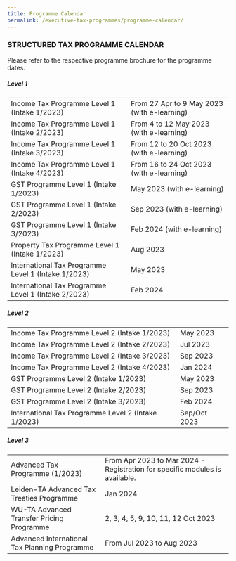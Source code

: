 ```yaml
---
title: Programme Calendar
permalink: /executive-tax-programmes/programme-calendar/
---
```

### **STRUCTURED TAX PROGRAMME CALENDAR**

Please refer to the respective programme brochure for the programme dates.

##### **Level 1**

<table>
  <tr>
    <td>Income Tax Programme Level 1 (Intake 1/2023)</td>
    <td>From 27 Apr to 9 May 2023 (with e-learning)</td>
  </tr> 
  <tr>
    <td>Income Tax Programme Level 1 (Intake 2/2023)</td>
    <td>From 4 to 12 May 2023 (with e-learning)</td>
  </tr> 
  <tr>
    <td>Income Tax Programme Level 1 (Intake 3/2023)</td>
    <td>From 12 to 20 Oct 2023 (with e-learning)
</td> 
		  <tr>
    <td>Income Tax Programme Level 1 (Intake 4/2023)</td>
    <td>From 16 to 24 Oct 2023 (with e-learning)</td>
  </tr> 
  </tr>
  <tr>
    <td>GST Programme Level 1 (Intake 1/2023)</td>
    <td>May 2023 (with e-learning)</td>
  </tr>  
  <tr>
    <td>GST Programme Level 1 (Intake 2/2023)</td>
    <td>Sep 2023 (with e-learning)</td>
  </tr>  
	  <tr>
    <td>GST Programme Level 1 (Intake 3/2023)</td>
    <td>Feb 2024 (with e-learning)</td>
  </tr>  
  <tr>
    <td>Property Tax Programme Level 1 (Intake 1/2023)</td>
    <td>Aug 2023</td>
  </tr> 
	<tr>
   <td>International Tax Programme Level 1 (Intake 1/2023)</td>
    <td>May 2023</td>
  </tr>  
  <tr>
    <td>International Tax Programme Level 1 (Intake 2/2023)</td>
    <td>Feb 2024</td>
  </tr>  
</table>

 
##### **Level 2**

<table>
  <tr>
      <td>Income Tax Programme Level 2 (Intake 1/2023)</td>
      <td>May 2023</td> 
  </tr>  
  <tr>
      <td>Income Tax Programme Level 2 (Intake 2/2023)</td>
      <td>Jul 2023</td> 
  </tr>  
  <tr>
     <td>Income Tax Programme Level 2 (Intake 3/2023)</td>
      <td>Sep 2023</td> 
  </tr>  
	 <tr>
     <td>Income Tax Programme Level 2 (Intake 4/2023)</td>
      <td>Jan 2024</td> 
  </tr>  
  <tr>
		 <td>GST Programme Level 2 (Intake 1/2023)
		  </td>
      <td>May 2023</td>
	</tr>  
  <tr>
		 <td>GST Programme Level 2 (Intake 2/2023)
		  </td>
      <td>Sep 2023</td>
  </tr>  
  <tr>
      <td>GST Programme Level 2 (Intake 3/2023)</td>
      <td>Feb 2024</td> 
  </tr>  
  <tr>
     <td>International Tax Programme Level 2 (Intake 1/2023)</td>
      <td>Sep/Oct 2023</td>
   </tr>  
</table>

 
##### **Level 3**

<table>
  <tr>
    <td>Advanced Tax Programme (1/2023)</td>
    <td>From Apr 2023 to Mar 2024 - Registration for specific modules is available.</td> 
  </tr>  
  <tr>
    <td>Leiden-TA Advanced Tax Treaties Programme </td>
    <td>Jan 2024</td>
 </tr>  
  <tr>
   <td>WU-TA Advanced Transfer Pricing Programme</td>
    <td>2, 3, 4, 5, 9, 10, 11, 12 Oct 2023</td>
  </tr>  
  <tr>
   <td>Advanced International Tax Planning Programme</td>
    <td>From Jul 2023 to Aug 2023 </td>
  </tr>  
</table>